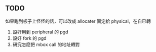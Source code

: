 ## TODO
如果跑到板子上怪怪的話，可以改成 allocater 固定給 physical，在自已轉

1. 設好用到 peripheral 的 pgd
2. 設好 fork 的 pgd
3. 研究怎麼把 mbox call 的地址轉對
